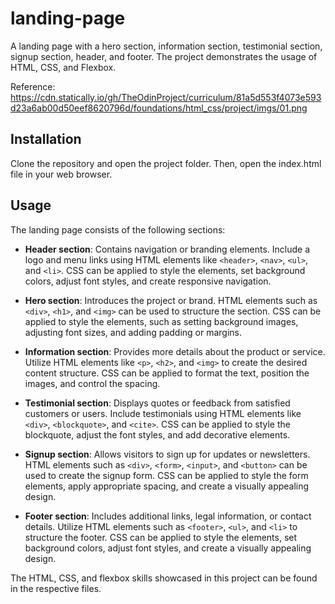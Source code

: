 # landing-page

A landing page with a hero section, information section, testimonial section, signup section, header, and footer. The project demonstrates the usage of HTML, CSS, and Flexbox.

Reference: https://cdn.statically.io/gh/TheOdinProject/curriculum/81a5d553f4073e593d23a6ab00d50eef8620796d/foundations/html_css/project/imgs/01.png

## Installation

Clone the repository and open the project folder. Then, open the index.html file in your web browser.

## Usage

The landing page consists of the following sections:

- **Header section**: Contains navigation or branding elements. Include a logo and menu links using HTML elements like `<header>`, `<nav>`, `<ul>`, and `<li>`. CSS can be applied to style the elements, set background colors, adjust font styles, and create responsive navigation.

- **Hero section**: Introduces the project or brand. HTML elements such as `<div>`, `<h1>`, and `<img>` can be used to structure the section. CSS can be applied to style the elements, such as setting background images, adjusting font sizes, and adding padding or margins.

- **Information section**: Provides more details about the product or service. Utilize HTML elements like `<p>`, `<h2>`, and `<img>` to create the desired content structure. CSS can be applied to format the text, position the images, and control the spacing.

- **Testimonial section**: Displays quotes or feedback from satisfied customers or users. Include testimonials using HTML elements like `<div>`, `<blockquote>`, and `<cite>`. CSS can be applied to style the blockquote, adjust the font styles, and add decorative elements.

- **Signup section**: Allows visitors to sign up for updates or newsletters. HTML elements such as `<div>`, `<form>`, `<input>`, and `<button>` can be used to create the signup form. CSS can be applied to style the form elements, apply appropriate spacing, and create a visually appealing design.

- **Footer section**: Includes additional links, legal information, or contact details. Utilize HTML elements such as `<footer>`, `<ul>`, and `<li>` to structure the footer. CSS can be applied to style the elements, set background colors, adjust font styles, and create a visually appealing design.

The HTML, CSS, and flexbox skills showcased in this project can be found in the respective files.